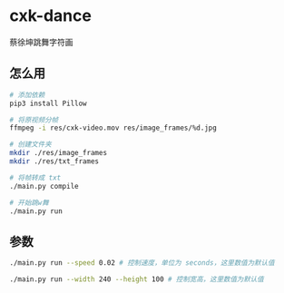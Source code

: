 # cxk-dance

蔡徐坤跳舞字符画

## 怎么用

```bash
# 添加依赖
pip3 install Pillow

# 将原视频分帧
ffmpeg -i res/cxk-video.mov res/image_frames/%d.jpg

# 创建文件夹
mkdir ./res/image_frames
mkdir ./res/txt_frames

# 将帧转成 txt
./main.py compile

# 开始跳w舞
./main.py run
```

## 参数

```bash
./main.py run --speed 0.02 # 控制速度，单位为 seconds，这里数值为默认值

./main.py run --width 240 --height 100 # 控制宽高，这里数值为默认值
```
